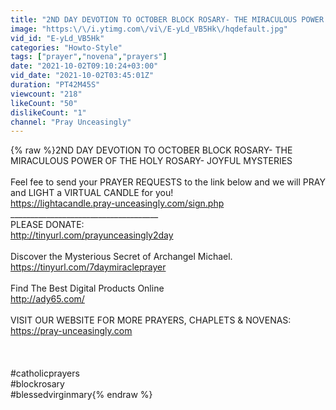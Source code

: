 ```yaml
---
title: "2ND DAY DEVOTION TO OCTOBER BLOCK ROSARY- THE MIRACULOUS POWER OF THE HOLY ROSARY- JOYFUL MYSTERIES"
image: "https:\/\/i.ytimg.com\/vi\/E-yLd_VB5Hk\/hqdefault.jpg"
vid_id: "E-yLd_VB5Hk"
categories: "Howto-Style"
tags: ["prayer","novena","prayers"]
date: "2021-10-02T09:10:24+03:00"
vid_date: "2021-10-02T03:45:01Z"
duration: "PT42M45S"
viewcount: "218"
likeCount: "50"
dislikeCount: "1"
channel: "Pray Unceasingly"
---
```

{% raw %}2ND DAY DEVOTION TO OCTOBER BLOCK ROSARY- THE MIRACULOUS POWER OF THE HOLY ROSARY- JOYFUL MYSTERIES<br /><br />Feel fee to send your PRAYER REQUESTS to the link below and we will PRAY and LIGHT a VIRTUAL CANDLE for you!<br /><a rel="nofollow" target="blank" href="https://lightacandle.pray-unceasingly.com/sign.php">https://lightacandle.pray-unceasingly.com/sign.php</a><br />_____________________________________<br />PLEASE DONATE:<br /><a rel="nofollow" target="blank" href="http://tinyurl.com/prayunceasingly2day">http://tinyurl.com/prayunceasingly2day</a><br /><br />Discover the Mysterious Secret of Archangel Michael.  <br /><a rel="nofollow" target="blank" href="https://tinyurl.com/7daymiracleprayer">https://tinyurl.com/7daymiracleprayer</a><br /><br />Find The Best Digital Products Online<br /><a rel="nofollow" target="blank" href="http://ady65.com/">http://ady65.com/</a><br /><br />VISIT OUR WEBSITE FOR MORE PRAYERS, CHAPLETS &amp; NOVENAS: <br /><a rel="nofollow" target="blank" href="https://pray-unceasingly.com">https://pray-unceasingly.com</a><br /> <br /> <br /> <br />#catholicprayers<br />#blockrosary<br />#blessedvirginmary{% endraw %}
